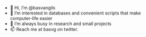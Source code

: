 - 👋 Hi, I’m @basvangils
- 👀 I’m interested in databases and convenient scripts that make computer-life easier
- 🌱 I’m always busy in research and small projects
- 📫 Reach me at basvg on twitter.

<!---
basvangils/basvangils is a ✨ special ✨ repository because its `README.md` (this file) appears on your GitHub profile.
You can click the Preview link to take a look at your changes.
--->
